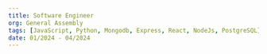 ```yaml
---
title: Software Engineer
org: General Assembly
tags: [JavaScript, Python, Mongodb, Express, React, NodeJs, PostgreSQL]
date: 01/2024 - 04/2024
---
```



